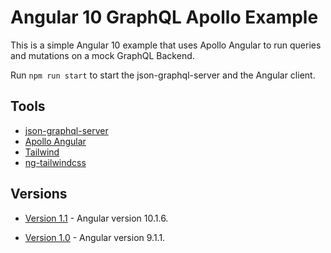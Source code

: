 # Angular 10 GraphQL Apollo Example

This is a simple Angular 10 example that uses Apollo Angular to run queries and mutations on a mock GraphQL Backend.

Run `npm run start` to start the json-graphql-server and the Angular client.

## Tools

- [json-graphql-server](https://github.com/marmelab/json-graphql-server)
- [Apollo Angular](https://www.npmjs.com/package/apollo-angular)
- [Tailwind](https://tailwindcss.com)
- [ng-tailwindcss](https://github.com/tehpsalmist/ng-tailwindcss)

## Versions

- [Version 1.1](https://github.com/DavidBuck/angular-graphql-apollo-example/releases/tag/v1.1) - Angular version 10.1.6.

- [Version 1.0](https://github.com/DavidBuck/angular-graphql-apollo-example/releases/tag/v1.0) - Angular version 9.1.1.
